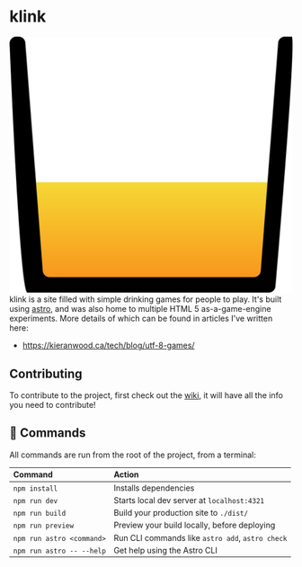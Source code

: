# klink

![logo](./public/icon.png) klink is a site filled with simple drinking games for people to play. It's built using [astro](https://astro.build/), and was also home to multiple HTML 5 as-a-game-engine experiments. More details of which can be found in articles I've written here:

- https://kieranwood.ca/tech/blog/utf-8-games/

## Contributing

To contribute to the project, first check out the [wiki](https://github.com/Descent098/klink/wiki), it will have all the info you need to contribute!

## 🧞 Commands

All commands are run from the root of the project, from a terminal:

| Command                   | Action                                           |
| :------------------------ | :----------------------------------------------- |
| `npm install`             | Installs dependencies                            |
| `npm run dev`             | Starts local dev server at `localhost:4321`      |
| `npm run build`           | Build your production site to `./dist/`          |
| `npm run preview`         | Preview your build locally, before deploying     |
| `npm run astro <command>` | Run CLI commands like `astro add`, `astro check` |
| `npm run astro -- --help` | Get help using the Astro CLI                     |

